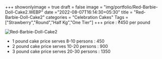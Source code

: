+++
showonlyimage = true
draft = false
image = "img/portfolio/Red-Barbie-Doll-Cake2.WEBP"
date ="2022-08-07T16:14:30+05:30"
title = "Red-Barbie-Doll-Cake2"
categories = "Celebration Cakes"
Tags = ["Strawberry","Round","Half Kg","One Tier"]
+++
price : ₹450 per pound
<!--more-->
![Red-Barbie-Doll-Cake2](/img/portfolio/Red-Barbie-Doll-Cake2.WEBP)
* 1 pound cake price serves 8-10 persons : 450
* 2 pound cake price serves 10-20 persons : 900
* 3 pound cake price serves 20-30 persons : 1350

